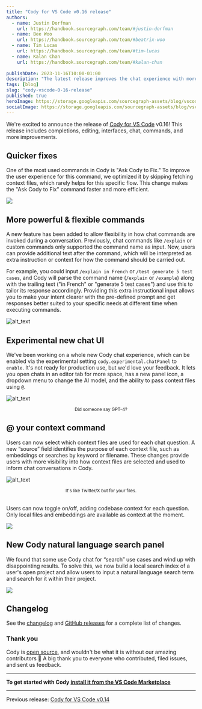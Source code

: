 ```yaml
---
title: "Cody for VS Code v0.16 release"
authors:
  - name: Justin Dorfman
    url: https://handbook.sourcegraph.com/team/#justin-dorfman
  - name: Bee Woo
    url: https://handbook.sourcegraph.com/team/#beatrix-woo
  - name: Tim Lucas
    url: https://handbook.sourcegraph.com/team/#tim-lucas
  - name: Kalan Chan
    url: https://handbook.sourcegraph.com/team/#kalan-chan
  
publishDate: 2023-11-16T10:00-01:00
description: "The latest release improves the chat experience with more control over context and AI models, while also enhancing commands by allowing additional user input instructions."
tags: [blog]
slug: "cody-vscode-0-16-release"
published: true
heroImage: https://storage.googleapis.com/sourcegraph-assets/blog/vscode-v0-16-release/cody-vscode-0.16.0-og-image.jpg
socialImage: https://storage.googleapis.com/sourcegraph-assets/blog/vscode-v0-16-release/cody-vscode-0.16.0-og-image.jpg
---
```


We're excited to announce the release of [Cody for VS Code](https://marketplace.visualstudio.com/items?itemName=sourcegraph.cody-ai) v0.16! This release includes completions, editing, interfaces, chat, commands, and more improvements. 


## Quicker fixes

One of the most used commands in Cody is "Ask Cody to Fix." To improve the user experience for this command, we optimized it by skipping fetching context files, which rarely helps for this specific flow. This change makes the "Ask Cody to Fix" command faster and more efficient. 


![](https://storage.googleapis.com/sourcegraph-assets/blog/vscode-v0-16-release/image1.png)


## More powerful & flexible commands

A new feature has been added to allow flexibility in how chat commands are invoked during a conversation. Previously, chat commands like `/explain` or custom commands only supported the command name as input. Now, users can provide additional text after the command, which will be interpreted as extra instruction or context for how the command should be carried out.

For example, you could input `/explain in French` or `/test generate 5 test cases`, and Cody will parse the command name (`/explain` or `/example`) along with the trailing text ("in French" or "generate 5 test cases") and use this to tailor its response accordingly. Providing this extra instructional input allows you to make your intent clearer with the pre-defined prompt and get responses better suited to your specific needs at different time when executing commands.


![alt_text](https://storage.googleapis.com/sourcegraph-assets/blog/vscode-v0-16-release/image6.png "image_tooltip")


## Experimental new chat UI

We've been working on a whole new Cody chat experience, which can be enabled via the experimental setting `cody.experimental.chatPanel` to `enable`. It's not ready for production use, but we'd love your feedback. It lets you open chats in an editor tab for more space, has a new panel icon, a dropdown menu to change the AI model, and the ability to pass context files using `@`. 



![alt_text](https://storage.googleapis.com/sourcegraph-assets/blog/vscode-v0-16-release/image5.png "image_tooltip")

<small><center>Did someone say GPT-4?</center></small>

## @ your context command

Users can now select which context files are used for each chat question. A new “source” field identifies the purpose of each context file, such as embeddings or searches by keyword or filename. These changes provide users with more visibility into how context files are selected and used to inform chat conversations in Cody.


![alt_text](https://storage.googleapis.com/sourcegraph-assets/blog/vscode-v0-16-release/image3.png "image_tooltip")


<small><center>It's like Twitter/X but for your files.</center></small><br />


Users can now toggle on/off, adding codebase context for each question.  Only local files and embeddings are available as context at the moment.

![](https://storage.googleapis.com/sourcegraph-assets/blog/vscode-v0-16-release/image4.png)

## New Cody natural language search panel 

We found that some use Cody chat for “search” use cases and wind up with disappointing results. To solve this, we now build a local search index of a user's open project and allow users to input a natural language search term and search for it within their project.

![](https://storage.googleapis.com/sourcegraph-assets/blog/vscode-v0-16-release/image2.png)


## Changelog

See the [changelog](https://github.com/sourcegraph/cody/releases/tag/vscode-v0.16.0) and [GitHub releases](https://github.com/sourcegraph/cody/releases) for a complete list of changes.


### Thank you

Cody is [open source](https://github.com/sourcegraph/cody), and wouldn't be what it is without our amazing contributors 💖 A big thank you to everyone who contributed, filed issues, and sent us feedback.

---

**To get started with Cody [install it from the VS Code Marketplace](https://marketplace.visualstudio.com/items?itemName=sourcegraph.cody-ai)**


---

Previous release: [Cody for VS Code v0.14](/blog/cody-vscode-0-14-release)